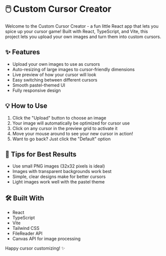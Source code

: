 # 🖱️ Custom Cursor Creator

Welcome to the Custom Cursor Creator - a fun little React app that lets you spice up your cursor game! Built with React, TypeScript, and Vite, this project lets you upload your own images and turn them into custom cursors.

## ✨ Features

- Upload your own images to use as cursors
- Auto-resizing of large images to cursor-friendly dimensions
- Live preview of how your cursor will look
- Easy switching between different cursors
- Smooth pastel-themed UI
- Fully responsive design

## 💡 How to Use

1. Click the "Upload" button to choose an image
2. Your image will automatically be optimized for cursor use
3. Click on any cursor in the preview grid to activate it
4. Move your mouse around to see your new cursor in action!
5. Want to go back? Just click the "Default" option

## 🎨 Tips for Best Results

- Use small PNG images (32x32 pixels is ideal)
- Images with transparent backgrounds work best
- Simple, clear designs make for better cursors
- Light images work well with the pastel theme

## 🛠️ Built With

- React
- TypeScript
- Vite
- Tailwind CSS
- FileReader API
- Canvas API for image processing

Happy cursor customizing! ✨